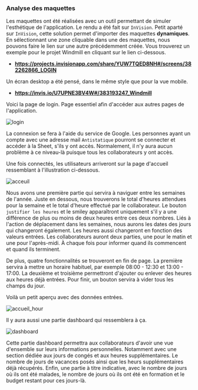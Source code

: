 ### Analyse des maquettes 



Les maquettes ont été réalisées avec un outil permettant de simuler l'esthétique de l'application. Le rendu a été fait sur `InVision`. Petit aparté sur `InVision`, cette solution permet d'importer des maquettes **dynamiques**. En sélectionnant une zone cliquable dans une des maquettes, nous pouvons faire le lien sur une autre précédemment créée. Vous trouverez un exemple pour le projet Windmill en cliquant sur le lien ci-dessous.

- **https://projects.invisionapp.com/share/YUW7TQED8NH#/screens/382262866_LOGIN**

Un écran desktop a été pensé, dans le même style que pour la vue mobile.

- **https://invis.io/U7UPNE3BV4W#/383193247_Windmill**



Voici la page de login. Page essentiel afin d'accéder aux autres pages de l'application. 

![login](images/templates/login.png)

La connexion se fera à l'aide du service de Google. Les personnes ayant un compte avec une adresse mail `Antistatique` pourront se connecter et accéder à la Sheet, s'ils y ont accès. Normalement, il n'y aura aucun problème à ce niveau-là puisque tous les collaborateurs y ont accès. 



Une fois connectés, les utilisateurs arriveront sur la page d'accueil ressemblant à l'illustration ci-dessous. 

![acceuil](images/templates/accueil.png)

Nous avons une première partie qui servira à naviguer entre les semaines de l'année. Juste en dessous, nous trouverons le total d'heures attendues pour la semaine et le total d'heure effectué par le collaborateur. Le bouton `justifier les heures` et le smiley apparaîtront uniquement s'il y a une différence de plus ou moins de deux heures entre ces deux nombres. Liés à l'action de déplacement dans les semaines, nous aurons les dates des jours qui changeront également. Les heures aussi changeront en fonction des valeurs entrées. Les collaborateurs auront deux parties, une pour le matin et une pour l'après-midi. À chaque fois pour informer quand ils commencent et quand ils terminent.

De plus, quatre fonctionnalités se trouveront en fin de page. La première servira à mettre un horaire habituel, par exemple 08:00 - 12:30 et 13:00 - 17:00. La deuxième et troisième permettront d'ajouter ou enlever des heures aux heures déjà entrées. Pour finir, un bouton servira à vider tous les champs du jour.



Voilà un petit aperçu avec des données entrées.

![accueil_hour](images/templates/accueil_hours.png)



Il y aura aussi une partie dashboard qui ressemblera à ça. 

![dashboard](images/templates/dashboard.png)

Cette partie dashboard permettra aux collaborateurs d'avoir une vue d'ensemble sur leurs informations personnelles. Notamment avec une section dédiée aux jours de congés et aux heures supplémentaires. Le nombre de jours de vacances posés ainsi que les heurs supplémentaires déjà récupérés. Enfin, une partie à titre indicative, avec le nombre de jours où ils ont été malades, le nombre de jours où ils ont été en formation et le budget restant pour ces jours-là.
